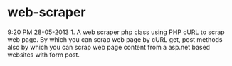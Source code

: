 web-scraper
===========

9:20 PM 28-05-2013  1. A web scraper php class using PHP cURL to scrap web page. By which you can scrap web page by cURL get, post methods also by which you can scrap web page content from a asp.net based websites with form post.
